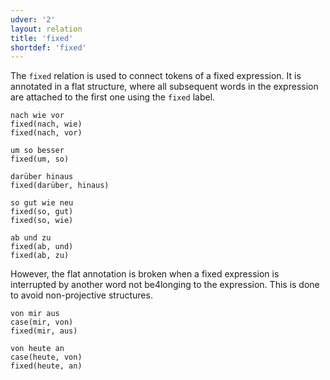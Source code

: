 ```yaml
---
udver: '2'
layout: relation
title: 'fixed'
shortdef: 'fixed'
---
```


The `fixed` relation is used to connect tokens of a fixed expression. It is annotated in a flat structure, where all subsequent words in the expression are attached to the first one using the `fixed` label.

~~~ sdparse
nach wie vor
fixed(nach, wie)
fixed(nach, vor)
~~~

~~~ sdparse
um so besser
fixed(um, so)
~~~

~~~ sdparse
darüber hinaus
fixed(darüber, hinaus)
~~~

~~~ sdparse
so gut wie neu
fixed(so, gut)
fixed(so, wie)
~~~

~~~ sdparse
ab und zu
fixed(ab, und)
fixed(ab, zu)
~~~

However, the flat annotation is broken when a fixed expression is interrupted by another word not be4longing to the expression. This is done to avoid non-projective structures.

~~~ sdparse
von mir aus
case(mir, von)
fixed(mir, aus)
~~~

~~~ sdparse
von heute an
case(heute, von)
fixed(heute, an)
~~~
<!-- Interlanguage links updated Pá kvě 14 11:09:05 CEST 2021 -->
